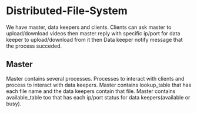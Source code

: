 # Distributed-File-System
We have master, data keepers and clients. Clients can ask master to upload/download videos then master reply with specific ip/port for data keeper to upload/download from it then Data keeper notify message that the process succeded.

## Master
Master contains several processes. Processes to interact with clients and process to interact with data keepers. Master contains lookup_table that has each file name and the data keepers contain that file. Master contains available_table too that has each ip/port status for data keepers(available or busy).
